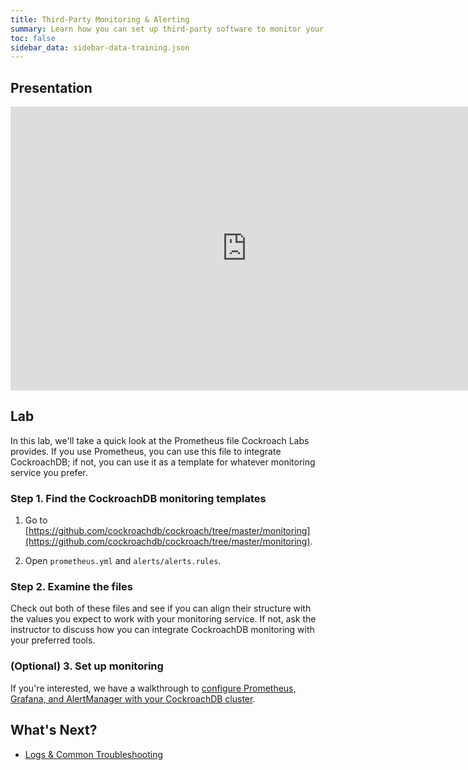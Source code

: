 ```yaml
---
title: Third-Party Monitoring & Alerting
summary: Learn how you can set up third-party software to monitor your CockroachDB cluster.
toc: false
sidebar_data: sidebar-data-training.json
---
```


<div id="toc"></div>

## Presentation

<iframe src="https://docs.google.com/presentation/d/e/2PACX-1vSI2ZKhtfhFeLuCNesbWfpIvdGelYwDmASsbLi7cl3WnVkIfWvICwBHWL2XVUddk7JFas_4MgMiaE6_/embed?start=false&loop=false" frameborder="0" width="756" height="454" allowfullscreen="true" mozallowfullscreen="true" webkitallowfullscreen="true"></iframe>

## Lab

In this lab, we'll take a quick look at the Prometheus file Cockroach Labs provides. If you use Prometheus, you can use this file to integrate CockroachDB; if not, you can use it as a template for whatever monitoring service you prefer.

### Step 1. Find the CockroachDB monitoring templates

1. Go to [https://github.com/cockroachdb/cockroach/tree/master/monitoring](https://github.com/cockroachdb/cockroach/tree/master/monitoring).

2. Open `prometheus.yml` and `alerts/alerts.rules`.

### Step 2. Examine the files

Check out both of these files and see if you can align their structure with the values you expect to work with your monitoring service. If not, ask the instructor to discuss how you can integrate CockroachDB monitoring with your preferred tools.

### (Optional) 3. Set up monitoring

If you're interested, we have a walkthrough to [configure Prometheus, Grafana, and AlertManager with your CockroachDB cluster](https://www.cockroachlabs.com/docs/stable/monitor-cockroachdb-with-prometheus.html).

## What's Next?

- [Logs & Common Troubleshooting](logs.html)
